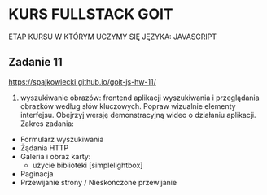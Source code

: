 # KURS FULLSTACK GOIT
ETAP KURSU W KTÓRYM UCZYMY SIĘ JĘZYKA: JAVASCRIPT
## Zadanie 11
https://spajkowiecki.github.io/goit-js-hw-11/
1. wyszukiwanie obrazów: frontend aplikacji wyszukiwania i przeglądania obrazków według słów kluczowych. Popraw wizualnie elementy interfejsu. Obejrzyj wersję demonstracyjną wideo o działaniu aplikacji.
Zakres zadania:
- Formularz wyszukiwania
- Żądania HTTP
- Galeria i obraz karty:
  * użycie biblioteki [simplelightbox]
- Paginacja
- Przewijanie strony / Nieskończone przewijanie
